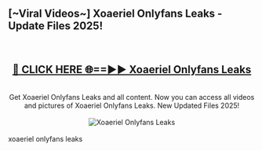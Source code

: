 <h2>[~Viral Videos~] Xoaeriel Onlyfans Leaks - Update Files 2025!</h2>
<br>
<div align="center">
<h2><a href="https://betterlinks.top/A2PfLJ" rel="nofollow">🔴 CLICK HERE 🌐==►► Xoaeriel Onlyfans Leaks</a></h2>
<br>
Get Xoaeriel Onlyfans Leaks and all content. Now you can access all videos and pictures of Xoaeriel Onlyfans Leaks. New Updated Files 2025!
<br>
<br>
<a href="https://betterlinks.top/A2PfLJ" rel="nofollow" data-target="animated-image.originalLink"><img src="https://i.ibb.co.com/WyWwxjT/player-gif2.gif" alt="Xoaeriel Onlyfans Leaks" style="max-width: 100%; display: inline-block;" data-target="animated-image.originalImage"></a>
</div>
<br>
xoaeriel onlyfans leaks